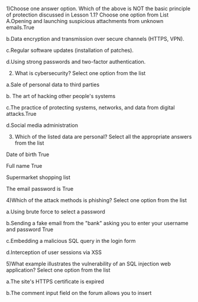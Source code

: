1)Choose one answer option.
Which of the above is NOT the basic principle of protection discussed in Lesson 1.1?
Choose one option from List
A.Opening and launching suspicious attachments from unknown emails.True 

b.Data encryption and transmission over secure channels (HTTPS, VPN).

c.Regular software updates (installation of patches).

d.Using strong passwords and two-factor authentication.

2) What is cybersecurity?
Select one option from the list

a.Sale of personal data to third parties

b. The art of hacking other people's systems

c.The practice of protecting systems, networks, and data from digital attacks.True

d.Social media administration

3) Which of the listed data are personal?
Select all the appropriate answers from the list

Date of birth True

Full name True

Supermarket shopping list

The email password is True

4)Which of the attack methods is phishing?
Select one option from the list

a.Using brute force to select a password

b.Sending a fake email from the "bank" asking you to enter your username and password True

c.Embedding a malicious SQL query in the login form

d.Interception of user sessions via XSS

5)What example illustrates the vulnerability of an SQL injection web application?
Select one option from the list

a.The site's HTTPS certificate is expired

b.The comment input field on the forum allows you to insert <script>

c.When passing a parameter to a URL directly in an SQL query, you can execute '; DROP TABLE users;-- True

d.The registration form does not check if the passwords match.

6)What is NOT one of the basic principles of information security?

Using complex passwords and two-factor authentication

Storing passwords in an open text file on the desktop

Data encryption during transmission and storage

Regular software updates
